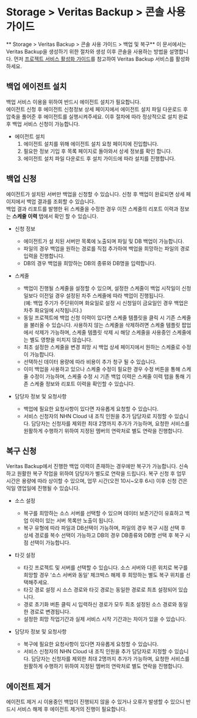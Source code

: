 # Storage > Veritas Backup > 콘솔 사용 가이드
** Storage > Veritas Backup > 콘솔 사용 가이드 > 백업 및 복구**
이 문서에서는 Veritas Backup을 생성하기 위한 절차와 생성 이후 콘솔을 사용하는 방법을 설명합니다.
먼저 [프로젝트 서비스 활성화 가이드](https://docs.nhncloud.com/ko/nhncloud/ko/console-guide/#_21)를 참고하여 Veritas Backup 서비스를 활성화하세요.


## 백업 에이전트 설치

백업 서비스 이용을 위하여 반드시 에이전트 설치가 필요합니다.<br> 에이전트 신청 후 에이전트 신청정보 상세 페이지에서 에이전트 설치 파일 다운로드 후 압축을 풀어준 후 에이전트를 실행시켜주세요. 이후 절차에 따라 정상적으로 설치 완료 후 백업 서비스 신청이 가능합니다.

* 에이전트 설치
  1.  에이전트 설치를 위해 에이전트 설치 요청 페이지에 진입합니다.
  2. 필요한 정보 기입 후 목록 페이지로 돌아와서 상세 정보를 확인 합니다.
  3. 에이전트 설치 파일 다운로드 후 설치 가이드에 따라 설치를 진행합니다.



## 백업 신청

에이전트가 설치된 서버만 백업을 신청할 수 있습니다. 신청 후 백업이 완료되면 상세 페이지에서 백업 결과를 조회할 수 있습니다. <br>
백업 결과 리포트를 발행한 뒤 스케줄을 수정한 경우 이전 스케줄의 리포트 이력과 정보는 **스케줄 이력** 탭에서 확인 할 수 있습니다.

* 신청 정보
  * 에이전트가 설 치된 서버만 목록에 노출되며 파일 및 DB 백업이 가능합니다.
  * 파일의 경우 백업을 원하는 경로를 직접 추가하여 백업을 희망하는 파일의 경로 입력을 진행합니다. 
  * DB의 경우 백업을 희망하는 DB의 종류와 DB명을 입력합니다.

* 스케줄
  * 백업이 진행될 스케줄을 설정할 수 있으며, 설정한 스케줄이 백업 시작일이 신청일보다 이전일 경우 설정된 차주 스케줄에 따라 백업이 진행됩니다.<br> (예: 백업 주기가 주단위이며 화요일로 설정 시 신청일이 금요일인 경우 백업은 차주 화요일에 시작됩니다.)
  * 동일 프로젝트에 백업 신청 이력이 있다면 스케줄 템플릿을 클릭 시 기존 스케줄을 불러올 수 있습니다. 사용하지 않는 스케줄을 삭제하려면 스케줄 템플릿 팝업에서 삭제가 가능하며, 스케줄 템플릿 삭제 시 해당 스케줄을 사용중인 스케줄에는 별도 영향을 미치지 않습니다. 
  * 최초 설정한 스케줄을 변경 희망 시 백업 상세 페이지에서 원하는 스케줄로 수정이 가능합니다.
  * 선택하신 데이터 용량에 따라 비용이 추가 청구 될 수 있습니다. 
  * 이미 백업을 사용하고 있으나 스케줄 수정이 필요한 경우 수정 버튼을 통해 스케줄 수정이 가능하며, 스케줄 수정 시 기존 백업 이력은 스케줄 이력 탭을 통해 기존 스케줄 정보와 리포트 이력을 확인할 수 있습니다. 

* 담당자 정보 및 요청사항
  * 백업에 필요한 요청사항이 있다면 자유롭게 요청할 수 있습니다.
  * 서비스 신청자의 NHN Cloud 내 조직 인원을 추가 담당자로 지정할 수 있습니다. 담당자는 신청자를 제외한 최대 2명까지 추가가 가능하며, 요청한 서비스를 원활하게 수행하기 위하여 지정된 멤버의 연락처로 별도 연락을 진행합니다.




## 복구 신청
Veritas Backup에서 진행한 백업 이력이 존재하는 경우에만 복구가 가능합니다. 신속하고 원활한 복구 작업을 위하여 담당자가 별도로 연락을 드립니다.
복구 신청 후 업무 시간은 용량에 따라 상이할 수 있으며, 업무 시간(오전 10시~오후 6시) 이후 신청 건은 익일 영업일에 진행될 수 있습니다.

* 소스 설정
  * 복구를 희망하는 소스 서버를 선택할 수 있으며 데이터 보존기간이 유효하고 백업 이력이 있는 서버 목록만 노출이 됩니다.
  * 복구 유형에 따라 파일과 DB선택이 가능하며, 파일의 경우 복구 시점 선택 후 상세 경로를 복수 선택이 가능하고 DB의 경우 DB종류와 DB명 선택 후 복구 시점 선택이 가능합니다.

* 타깃 설정
  * 타깃 프로젝트 및 서버를 선택할 수 있습니다. 소스 서버와 다른 위치로 복구를 희망할 경우 ‘소스 서버와 동일’ 체크박스 해제 후 희망하는 별도 복구 위치를 선택해주세요.
  * 타깃 경로 설정 시 소스 경로와 타깃 경로는 동일한 경로로 최초 설정되어 있습니다.
  *  경로 초기화 버튼 클릭 시 입력하신 경로가 모두 최초 설정된 소스 경로와 동일한 경로로 변경됩니다.
  * 설정한 희망 작업기간과 실제 서비스 시작 기간과는 차이가 있을 수 있습니다. 

* 담당자 정보 및 요청사항
  * 복구에 필요한 요청사항이 있다면 자유롭게 요청할 수 있습니다.
  * 서비스 신청자의 NHN Cloud 내 조직 인원을 추가 담당자로 지정할 수 있습니다. 담당자는 신청자를 제외한 최대 2명까지 추가가 가능하며, 요청한 서비스를 원활하게 수행하기 위하여 지정된 멤버의 연락처로 별도 연락을 진행합니다.

## 에이전트 제거
에이전트 제거 시 이용중인 백업이 진행되지 않을 수 있거나 오류가 발생할 수 있으니 반드시 서비스 해제 후 에이전트 제거의 진행이 필요합니다.
<!-- 에이전트 설치 제거 시 리눅스/윈도우 OS구분해서 가이드 필요한지 확인 필요 설치는 구분없이 그냥 설치 파일 다운로드 하라고 가이드 문구 노출중 -->




